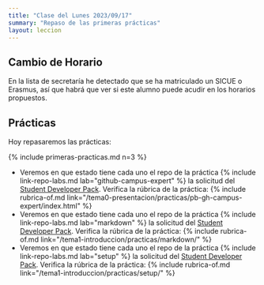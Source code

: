 ```yaml
---
title: "Clase del Lunes 2023/09/17"
summary: "Repaso de las primeras prácticas"
layout: leccion
---
```

## Cambio de Horario

En la lista de secretaría he detectado que se ha matriculado un SICUE o Erasmus, así que habrá que ver si este alumno puede acudir en los horarios propuestos.

## Prácticas

Hoy repasaremos las prácticas:

{% include primeras-practicas.md n=3 %}

* Veremos en que estado tiene cada uno el repo de la práctica {% include link-repo-labs.md lab="github-campus-expert" %} la solicitud del [Student Developer Pack](https://education.github.com/pack). Verifica la rúbrica de la práctica:
  {% include rubrica-of.md link="/tema0-presentacion/practicas/pb-gh-campus-expert/index.html" %}
* Veremos en que estado tiene cada uno el repo de la práctica {% include link-repo-labs.md lab="markdown" %} la solicitud del [Student Developer Pack](https://education.github.com/pack). Verifica la rúbrica de la práctica:
  {% include rubrica-of.md link="/tema1-introduccion/practicas/markdown/" %}
* Veremos en que estado tiene cada uno el repo de la práctica {% include link-repo-labs.md lab="setup" %} la solicitud del [Student Developer Pack](https://education.github.com/pack). Verifica la rúbrica de la práctica:
  {% include rubrica-of.md link="/tema1-introduccion/practicas/setup/" %}